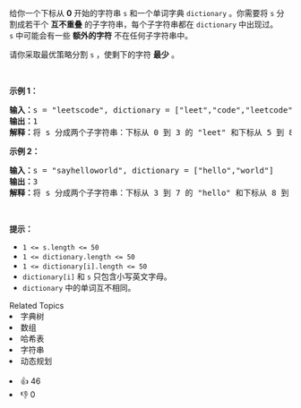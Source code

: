 <p>给你一个下标从 <strong>0</strong>&nbsp;开始的字符串&nbsp;<code>s</code>&nbsp;和一个单词字典&nbsp;<code>dictionary</code>&nbsp;。你需要将&nbsp;<code>s</code>&nbsp;分割成若干个 <strong>互不重叠</strong>&nbsp;的子字符串，每个子字符串都在&nbsp;<code>dictionary</code>&nbsp;中出现过。<code>s</code>&nbsp;中可能会有一些&nbsp;<strong>额外的字符</strong>&nbsp;不在任何子字符串中。</p>

<p>请你采取最优策略分割 <code>s</code>&nbsp;，使剩下的字符 <strong>最少</strong>&nbsp;。</p>

<p>&nbsp;</p>

<p><strong>示例 1：</strong></p>

<pre><b>输入：</b>s = "leetscode", dictionary = ["leet","code","leetcode"]
<b>输出：</b>1
<b>解释：</b>将 s 分成两个子字符串：下标从 0 到 3 的 "leet" 和下标从 5 到 8 的 "code" 。只有 1 个字符没有使用（下标为 4），所以我们返回 1 。
</pre>

<p><strong>示例 2：</strong></p>

<pre><b>输入：</b>s = "sayhelloworld", dictionary = ["hello","world"]
<b>输出：</b>3
<b>解释：</b>将 s 分成两个子字符串：下标从 3 到 7 的 "hello" 和下标从 8 到 12 的 "world" 。下标为 0 ，1 和 2 的字符没有使用，所以我们返回 3 。
</pre>

<p>&nbsp;</p>

<p><strong>提示：</strong></p>

<ul> 
 <li><code>1 &lt;= s.length &lt;= 50</code></li> 
 <li><code>1 &lt;= dictionary.length &lt;= 50</code></li> 
 <li><code>1 &lt;= dictionary[i].length &lt;= 50</code></li> 
 <li><code>dictionary[i]</code>&nbsp;和&nbsp;<code>s</code>&nbsp;只包含小写英文字母。</li> 
 <li><code>dictionary</code>&nbsp;中的单词互不相同。</li> 
</ul>

<div><div>Related Topics</div><div><li>字典树</li><li>数组</li><li>哈希表</li><li>字符串</li><li>动态规划</li></div></div><br><div><li>👍 46</li><li>👎 0</li></div>